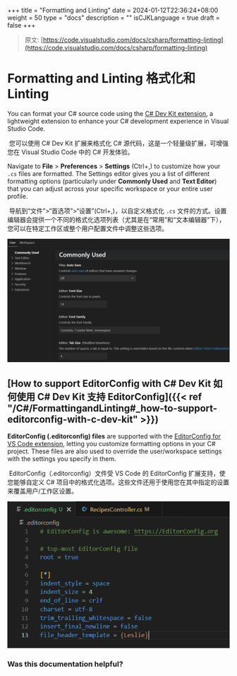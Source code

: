 +++
title = "Formatting and Linting"
date = 2024-01-12T22:36:24+08:00
weight = 50
type = "docs"
description = ""
isCJKLanguage = true
draft = false
+++

> 原文: [https://code.visualstudio.com/docs/csharp/formatting-linting](https://code.visualstudio.com/docs/csharp/formatting-linting)

# Formatting and Linting 格式化和 Linting



You can format your C# source code using the [C# Dev Kit extension](https://marketplace.visualstudio.com/items?itemName=ms-dotnettools.csdevkit), a lightweight extension to enhance your C# development experience in Visual Studio Code.

​​​	您可以使用 C# Dev Kit 扩展来格式化 C# 源代码，这是一个轻量级扩展，可增强您在 Visual Studio Code 中的 C# 开发体验。

Navigate to **File** > **Preferences** > **Settings** (Ctrl+,) to customize how your `.cs` files are formatted. The Settings editor gives you a list of different formatting options (particularly under **Commonly Used** and **Text Editor**) that you can adjust across your specific workspace or your entire user profile.

​​​	导航到“文件”>“首选项”>“设置”(Ctrl+,)，以自定义格式化 `.cs` 文件的方式。设置编辑器会提供一个不同的格式化选项列表（尤其是在“常用”和“文本编辑器”下），您可以在特定工作区或整个用户配置文件中调整这些选项。

![Commonly Used menu](./FormattingandLinting_img/commonly-used-menu.png)

## [How to support EditorConfig with C# Dev Kit 如何使用 C# Dev Kit 支持 EditorConfig]({{< ref "/C#/FormattingandLinting#_how-to-support-editorconfig-with-c-dev-kit" >}})

**EditorConfig (.editorconfig) files** are supported with the [EditorConfig for VS Code extension](https://marketplace.visualstudio.com/items?itemName=EditorConfig.EditorConfig), letting you customize formatting options in your C# project. These files are also used to override the user/workspace settings with the settings you specify in them.

​​​	EditorConfig（.editorconfig）文件受 VS Code 的 EditorConfig 扩展支持，使您能够自定义 C# 项目中的格式化选项。这些文件还用于使用您在其中指定的设置来覆盖用户/工作区设置。

![Editorconfig file example](./FormattingandLinting_img/editorconfig-example.png)

### Was this documentation helpful?
